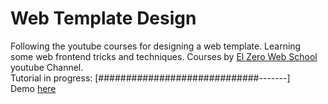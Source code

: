 # Web Template Design
Following the youtube courses for designing a web template. Learning some web frontend tricks and techniques.
Courses by [El Zero Web School](https://www.youtube.com/watch?v=vedT2jk3hi4&list=PLDoPjvoNmBAzvmpzF-6l3tAviiCPbwkB8&index=1) youtube Channel.  
Tutorial in progress: [#############################-------]    
Demo [here](https://aladindev-com/web-template-design/)  
